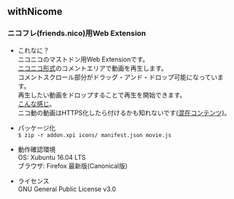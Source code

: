## withNicome  

### ニコフレ(friends.nico)用Web Extension  


* これなに？  
ニコニコのマストドン用Web Extensionです。  
[ニコニコ形式](https://friends.nico/nicomment)のコメントエリアで動画を再生します。  
コメントスクロール部分がドラッグ・アンド・ドロップ可能になっています。  
再生したい動画をドロップすることで再生を開始できます。  
[こんな感じ](https://friends.nico/@12/19584232)。  
ニコ動の動画はHTTPS化したら付けるかも知れないです[(混在コンテンツ)](https://friends.nico/@12/19593249)。  


* パッケージ化  
`$ zip -r addon.xpi icons/ manifest.json movie.js`


* 動作確認環境  
OS: Xubuntu 16.04 LTS  
ブラウザ: Firefox 最新版(Canonical版)  


* ライセンス  
GNU General Public License v3.0  
